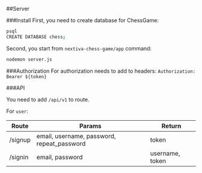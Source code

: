 ##Server 

###Install
First, you need to create database for ChessGame:
```sh
psql
CREATE DATABASE chess;
```

Second, you start from `nextiva-chess-game/app` command:
```sh
nodemon server.js
```



###Authorization
For authorization needs to add to headers:
`Authorization: Bearer ${token}`



###API

You need to add `/api/v1` to route.

For `user`:

Route   | Params                                        | Return
--------|-----------------------------------------------|------------------------
/signup | email, username, password, repeat_password    | token
/signin | email, password                               | username, token


